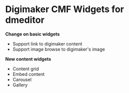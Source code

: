 Digimaker CMF Widgets for dmeditor 
===========
**Change on basic widgets**

- Support link to digimaker content
- Support image browse to digimaker's image

**New content widgets**
- Content grid
- Embed content
- Carousel
- Gallery
